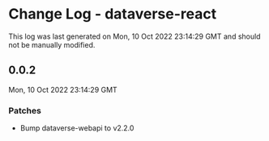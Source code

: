 # Change Log - dataverse-react

This log was last generated on Mon, 10 Oct 2022 23:14:29 GMT and should not be manually modified.

<!-- Start content -->

## 0.0.2

Mon, 10 Oct 2022 23:14:29 GMT

### Patches

- Bump dataverse-webapi to v2.2.0
